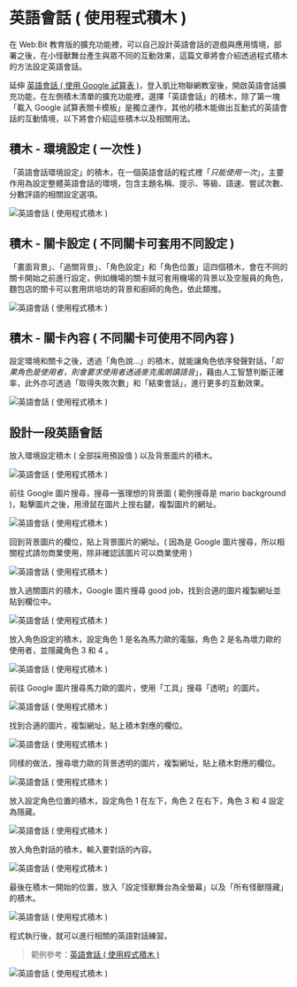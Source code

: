 # 英語會話 ( 使用程式積木 )

在 Web:Bit 教育版的擴充功能裡，可以自己設計英語會話的遊戲與應用情境，部署之後，在小怪獸舞台產生與眾不同的互動效果，這篇文章將會介紹透過程式積木的方法設定英語會話。

延伸 [英語會話 ( 使用 Google 試算表 )](spread-sheet.html)，登入凱比物聯網教室後，開啟英語會話擴充功能，在左側積木清單的擴充功能裡，選擇「英語會話」的積木，除了第一塊「載入 Google 試算表關卡模板」是獨立運作，其他的積木能做出互動式的英語會話的互動情境，以下將會介紹這些積木以及相關用法。

## 積木 - 環境設定 ( 一次性 )

「英語會話環境設定」的積木，在一個英語會話的程式裡「*只能使用一次*」，主要作用為設定整體英語會話的環境，包含主題名稱、提示、等級、語速、嘗試次數、分數評語的相關設定選項。

![英語會話 ( 使用程式積木 )](../../../../media/zh-tw/education/extension/english-blockly-01.jpg)

## 積木 - 關卡設定 ( 不同關卡可套用不同設定 )

「畫面背景」、「過關背景」、「角色設定」和「角色位置」這四個積木，會在不同的關卡開始之前進行設定，例如機場的關卡就可套用機場的背景以及空服員的角色，麵包店的關卡可以套用烘培坊的背景和廚師的角色，依此類推。

![英語會話 ( 使用程式積木 )](../../../../media/zh-tw/education/extension/english-blockly-01.jpg)

## 積木 - 關卡內容  ( 不同關卡可使用不同內容 )

設定環境和關卡之後，透過「角色說...」的積木，就能讓角色依序發聲對話，「*如果角色是使用者，則會要求使用者透過麥克風朗讀語音*」，藉由人工智慧判斷正確率，此外亦可透過「取得失敗次數」和「結束會話」，進行更多的互動效果。

![英語會話 ( 使用程式積木 )](../../../../media/zh-tw/education/extension/english-blockly-01.jpg)

## 設計一段英語會話

放入環境設定積木 ( 全部採用預設值 ) 以及背景圖片的積木。

![英語會話 ( 使用程式積木 )](../../../../media/zh-tw/education/extension/english-blockly-01.jpg)

前往 Google 圖片搜尋，搜尋一張理想的背景圖 ( 範例搜尋是 mario background )，點擊圖片之後，用滑鼠在圖片上按右鍵，複製圖片的網址。

![英語會話 ( 使用程式積木 )](../../../../media/zh-tw/education/extension/english-blockly-01.jpg)

回到背景圖片的欄位，貼上背景圖片的網址。( 因為是 Google 圖片搜尋，所以相關程式請勿商業使用，除非確認該圖片可以商業使用 )

![英語會話 ( 使用程式積木 )](../../../../media/zh-tw/education/extension/english-blockly-01.jpg)

放入過關圖片的積木，Google 圖片搜尋 good job，找到合適的圖片複製網址並貼到欄位中。

![英語會話 ( 使用程式積木 )](../../../../media/zh-tw/education/extension/english-blockly-01.jpg)

放入角色設定的積木，設定角色 1 是名為馬力歐的電腦，角色 2 是名為壞力歐的使用者，並隱藏角色 3 和 4 。

![英語會話 ( 使用程式積木 )](../../../../media/zh-tw/education/extension/english-blockly-01.jpg)

前往 Google 圖片搜尋馬力歐的圖片，使用「工具」搜尋「透明」的圖片。

![英語會話 ( 使用程式積木 )](../../../../media/zh-tw/education/extension/english-blockly-01.jpg)

找到合適的圖片，複製網址，貼上積木對應的欄位。

![英語會話 ( 使用程式積木 )](../../../../media/zh-tw/education/extension/english-blockly-01.jpg)

同樣的做法，搜尋壞力歐的背景透明的圖片，複製網址，貼上積木對應的欄位。

![英語會話 ( 使用程式積木 )](../../../../media/zh-tw/education/extension/english-blockly-01.jpg)

放入設定角色位置的積木，設定角色 1 在左下，角色 2 在右下，角色 3 和 4 設定為隱藏。

![英語會話 ( 使用程式積木 )](../../../../media/zh-tw/education/extension/english-blockly-01.jpg)

放入角色對話的積木，輸入要對話的內容。

![英語會話 ( 使用程式積木 )](../../../../media/zh-tw/education/extension/english-blockly-01.jpg)

最後在積木一開始的位置，放入「設定怪獸舞台為全螢幕」以及「所有怪獸隱藏」的積木。

![英語會話 ( 使用程式積木 )](../../../../media/zh-tw/education/extension/english-blockly-01.jpg)

程式執行後，就可以進行相關的英語對話練習。

> 範例參考：[英語會話 ( 使用程式積木 )](https://kebbi-iot.webduino.io/webbit/?demo=default#rybdKaz5WOaqk)

![英語會話 ( 使用程式積木 )](../../../../media/zh-tw/education/extension/english-blockly-01.jpg)
